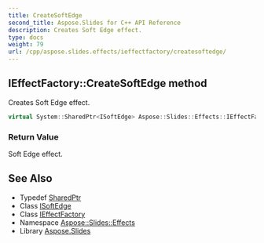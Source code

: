 ```yaml
---
title: CreateSoftEdge
second_title: Aspose.Slides for C++ API Reference
description: Creates Soft Edge effect.
type: docs
weight: 79
url: /cpp/aspose.slides.effects/ieffectfactory/createsoftedge/
---
```

## IEffectFactory::CreateSoftEdge method


Creates Soft Edge effect.

```cpp
virtual System::SharedPtr<ISoftEdge> Aspose::Slides::Effects::IEffectFactory::CreateSoftEdge()=0
```


### Return Value

Soft Edge effect.

## See Also

* Typedef [SharedPtr](../../../system/sharedptr/)
* Class [ISoftEdge](../../isoftedge/)
* Class [IEffectFactory](../)
* Namespace [Aspose::Slides::Effects](../../)
* Library [Aspose.Slides](../../../)

